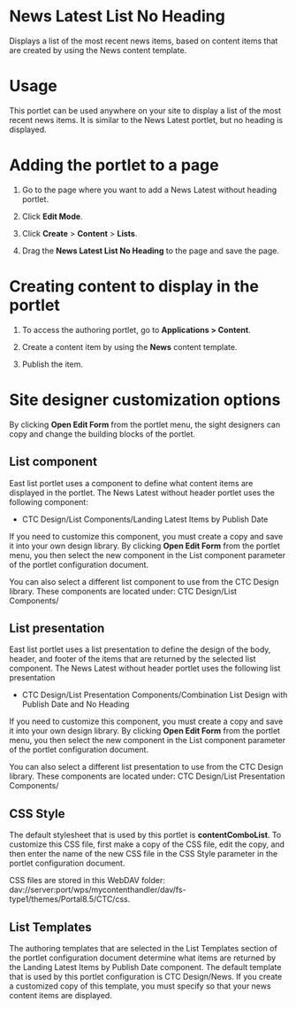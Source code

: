 # News Latest List No Heading

Displays a list of the most recent news items, based on content items that are created by using the News content template.


# Usage

This portlet can be used anywhere on your site to display a list of the most recent news items. It is similar to the News Latest portlet, but no heading is displayed.

# Adding the portlet to a page

1.  Go to the page where you want to add a News Latest without heading portlet.

2.  Click **Edit Mode**.

3.  Click **Create** \> **Content** \> **Lists**.

4.  Drag the **News Latest List No Heading** to the page and save the page.


# Creating content to display in the portlet

1.  To access the authoring portlet, go to **Applications \> Content**.

2.  Create a content item by using the **News** content template.

3.  Publish the item.


# Site designer customization options

By clicking **Open Edit Form** from the portlet menu, the sight designers can copy and change the building blocks of the portlet.

## List component

East list portlet uses a component to define what content items are displayed in the portlet. The News Latest without header portlet uses the following component:

-   CTC Design/List Components/Landing Latest Items by Publish Date

If you need to customize this component, you must create a copy and save it into your own design library. By clicking **Open Edit Form** from the portlet menu, you then select the new component in the List component parameter of the portlet configuration document.

You can also select a different list component to use from the CTC Design library. These components are located under: CTC Design/List Components/

## List presentation

East list portlet uses a list presentation to define the design of the body, header, and footer of the items that are returned by the selected list component. The News Latest without header portlet uses the following list presentation

-   CTC Design/List Presentation Components/Combination List Design with Publish Date and No Heading

If you need to customize this component, you must create a copy and save it into your own design library. By clicking **Open Edit Form** from the portlet menu, you then select the new component in the List component parameter of the portlet configuration document.

You can also select a different list presentation to use from the CTC Design library. These components are located under: CTC Design/List Presentation Components/

## CSS Style

The default stylesheet that is used by this portlet is **contentComboList**. To customize this CSS file, first make a copy of the CSS file, edit the copy, and then enter the name of the new CSS file in the CSS Style parameter in the portlet configuration document.

CSS files are stored in this WebDAV folder: dav://server:port/wps/mycontenthandler/dav/fs-type1/themes/Portal8.5/CTC/css.

## List Templates

The authoring templates that are selected in the List Templates section of the portlet configuration document determine what items are returned by the Landing Latest Items by Publish Date component. The default template that is used by this portlet configuration is CTC Design/News. If you create a customized copy of this template, you must specify so that your news content items are displayed.

